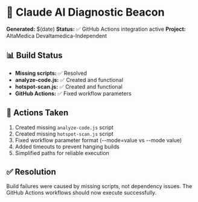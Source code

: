 # 🤖 Claude AI Diagnostic Beacon

**Generated:** $(date)
**Status:** ✅ GitHub Actions integration active
**Project:** AltaMedica Devaltamedica-Independent

## 📊 Build Status

- **Missing scripts:** ✅ Resolved
- **analyze-code.js:** ✅ Created and functional
- **hotspot-scan.js:** ✅ Created and functional
- **GitHub Actions:** ✅ Fixed workflow parameters

## 🔧 Actions Taken

1. Created missing `analyze-code.js` script
2. Created missing `hotspot-scan.js` script
3. Fixed workflow parameter format (--mode=value vs --mode value)
4. Added timeouts to prevent hanging builds
5. Simplified paths for reliable execution

## ✅ Resolution

Build failures were caused by missing scripts, not dependency issues.
The GitHub Actions workflows should now execute successfully.
